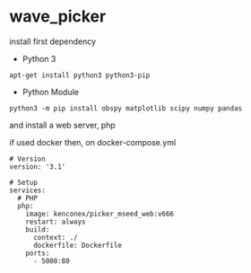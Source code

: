 # wave_picker


install first dependency 

- Python 3
```console
apt-get install python3 python3-pip
```
- Python Module
```console
python3 -m pip install obspy matplotlib scipy numpy pandas
```


and install a web server, php

if used docker then, on docker-compose.yml
```console
# Version
version: '3.1'

# Setup
services:
  # PHP
  php:
    image: kenconex/picker_mseed_web:v666
    restart: always
    build: 
      context: ./
      dockerfile: Dockerfile
    ports:
      - 5000:80
```
